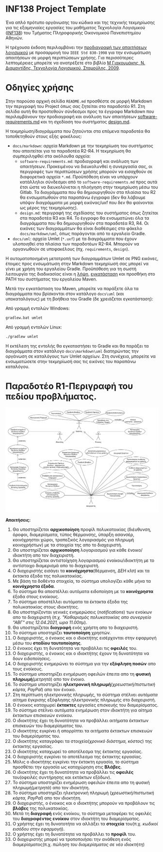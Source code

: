 # INF138 Project Template

Ένα απλό πρότυπο οργάνωσης του κώδικα και της τεχνικής τεκμηρίωσης για τις εξαμηνιαίες εργασίες του μαθήματος Τεχνολογία Λογισμικού ([INF138](https://eclass.aueb.gr/courses/INF138/)) του Τμήματος Πληροφορικής Οικονομικού Πανεπιστημίου Αθηνών.

Η τρέχουσα έκδοση περιλαμβάνει την [προδιαγραφή των απαιτήσεων λογισμικού](docs/markdown/software-requirements.md) με προσαρμογή του `IEEE Std 830-1998` για την ενσωμάτωση απαιτήσεων σε μορφή περιπτώσεων χρήσης. Για περισσότερες λεπτομέρειες μπορείτε να ανατρέξετε στο βιβλίο [Μ Γιακουμάκης, Ν. Διαμαντίδης, Τεχνολογία Λογισμικού, Σταμούλης, 2009](https://www.softeng.gr).

# Οδηγίες χρήσης

Στην παρούσα αρχική σελίδα `README.md` προσθέστε σε μορφή Markdown την περιγραφή του Project όπως σας ζητείται στο παραδοτέο R1. Στη σελίδα αυτή θα προστεθούν σύνδεσμοι προς τα έγγραφα Markdown που περιλαμβάνουν την προδιαγραφή και ανάλυση των απαιτήσεων [software-requirements.md](docs/markdown/software-requirements.md) και τη σχεδίαση του συστήματος [design.md](docs/markdown/design.md).

Η τεκμηρίωση/διαγράμματα που ζητούνται στα επόμενα παραδοτέα θα τοποθετηθούν στους εξής φακέλους:
* `docs/markdown`: αρχεία Markdown με την τεκμηρίωση του συστήματος που απαιτείται για τα παραδοτέα R2-R4. H τεκμηρίωση θα συμπεριληφθεί στα ακόλουθα αρχεία:
     *  `software-requirements.md`: προδιαγραφή και ανάλυση των απαιτήσεων. Προκειμένου να διευκολυνθεί η συνεργασία σας, οι περιγραφές των περιπτώσεων χρήσης μπορούν να εισαχθούν σε διαφορετικά αρχεία `*.md`. Προϋπόθεση είναι να υπάρχουν κατάλληλοι σύνδεσμοι από το `software-requirements.md` προς αυτά έτσι ώστε να διευκολύνεται η πλοήγηση στην τεκμηρίωση μέσω του Gitlab. Τα διαγράμματα που θα δημιουργηθούν στα πλαίσια του R2 θα ενσωματωθούν στα παραπάνω έγγραφα (δεν θα λάβουμε υπόψιν διαγράμματα με μορφή εικόνας/uxf που δεν θα φαίνονται ως μέρος της τεκμηρίωσης).
     *  `design.md`: περιγραφή της σχεδίασης του συστήματος όπως ζητείται στα παραδοτέα R3 και R4. To έγγραφο θα ενσωματώνει όλα τα διαγράμματα που θα δημιουργηθούν στα παραδοτέα R3, R4. Οι εικόνες των διαγραμμάτων θα είναι διαθέσιμες στο φάκελο `docs/markdown/uml`, όπως παράγονται από το εργαλείο Gradle.
* `docs/uml`: αρχεία Umlet (`*.uxf`) με τα διαγράμματα που έχουν υλοποιηθεί στα πλαίσια των παραδοτέων R2-R4. Μπορούν να οργανωθούν σε υποφακέλους (πχ. `requirements`, `design`).

Η αυτοματοποιημένη μετατροπή των διαγραμμάτων Umlet σε PNG εικόνες, έτοιμες προς ενσωμάτωση στην Markdown τεκμηρίωσή σας μπορεί να γίνει με χρήση του εργαλείου Gradle. Προϋπόθεση για τη σωστή λειτουργία της διαδικασίας είναι η [λήψη](https://maven.apache.org/download.cgi), [εγκατάσταση](https://maven.apache.org/install.html) και προσθήκη στο PATH του συστήματος του εργαλείου Maven.

Μετά την εγκατάσταση του Maven, μπορείτε να παράξετε όλα τα διαγράμματα που βρίσκονται στον κατάλογο `docs\uml` (και υποκαταλόγους) με τη βοήθεια του Gradle (δε χρειάζεται εγκατάσταση):

Από γραμμή εντολών Windows:
```bash
gradlew.bat umlet
```

Από γραμμή εντολών Linux:
```bash
./gradlew umlet
```

Η εκτέλεση της εντολής θα εγκαταστήσει το Gradle και θα παράξει τα διαγράμματα στον κατάλογο `docs\markdown\uml` διατηρώντας την οργάνωση σε καταλόγους των Umlet αρχείων. Στη συνέχεια, μπορείτε να ενσωματώσετε στην τεκμηρίωσή σας τις εικόνες του παραπάνω καταλόγου.

# Παραδοτέο R1-Περιγραφή του πεδίου προβλήματος.

![Use Cases Diagram R1](./Assets/r1.png)



**Απαιτήσεις:**
1. Θα υποστηρίζεται **αρχικοποίηση** προφίλ πολυκατοικίας (διέυθυνση, όροφοι, διαμερίσματα, τύπος θέρμανσης, ύπαρξη ασανσέρ, κοινόχρηστοι χώροι,
τραπεζικός λογαριασμός για πληρωμή κοινοχρήστων) με τα στοιχεία της απο το διαχειριστή.
2. Θα υποστηρίζεται **αρχικοποίηση** λογαριασμού για κάθε ένοικο/ιδιοκτήτη απο τον διαχειριστή.
3. Θα υποστηρίζεται αντιστοίχηση λογαριασμού ενοίκου/ιδιοκτήτη με το αντίστοιχο διαμερισμά απο το διαχειριστή.
4. Ο διαχειριστής εισάγει τα **κοινόχρηστα**(θέρμανση, ΔΕΗ κλπ) και τα έκτακτα έξοδα της πολυκατοικίας.
5. Με βάση τα δοθέντα στοιχεία, το σύστημα υπολογίζει κάθε μήνα τα **κοινόχρηστα έξοδα**.
6. Το σύστημα θα αποστέλλει αυτόματα ειδοποίηση με τα **κοινόχρηστα** έξοδα στους ενοίκους.
7. Το σύστημα αποστέλλει αυτόματα τα έκτακτα έξοδα της πολυκατοικίας στους ιδιοκτήτες.
8. Θα υποστηρίζονται γενικές ενημερώσεις (*notifications*) των ενοίκων απο το διαχειριστή (*π.χ. "Καθαρισμός πολυκατοικίας απο συνεργείο "ΑΒΓ" στις 12.04.2021, ωρα 11.00πμ*).
9. Θα υποστηρίζεται **διαγραφή** ενός χρήστη απο το διαχειριστή.
10. Το σύστημα υποστηρίζει **ταυτοποίηση** χρηστών.
11. Ο διαχειριστής, ο ένοικος και ο ιδιοκτήτης εισέρχονται στην εφαρμογή μέσω του **σταδίου ταυτοποίησης**.
12. Ο ένοικος έχει τη δυνατότητα να προβάλλει τις **οφειλές** του.
13. Ο διαχειριστής, ο ένοικος και ο ιδιοκτήτης έχουν τη δυνατότητα να δουν ειδοποίησεις.
14. Ο διαχειριστής ενημερώνει το σύστημα για την **εξόφληση ποσών** απο τους ενοίκους.
15. Το σύστημα υποστηρίζει ενημέρωση οφειλών έπειτα απο τη **φυσική πληρωμή**(*μετρητά*) απο τον ένοικο.
16. Το σύστημα υποστηρίζει **ηλεκτρονική πληρωμή**(*χρεωστική/πιστωτική κάρτα, PayPal*) απο τον ένοικο.
17. Στη περίπτωση ηλεκτρονικής πληρωμής, το σύστημα στέλνει *αυτόματα* αίτημα έγκρισης εξόφλησης ηλεκτρονικής πληρωμής στο διαχειριστή.
18. Ο ένοικος καταχωρεί **έκτακτες** εργασίες επισκευής του διαμερίσματος.
19. Το σύστημα στέλνει αυτόματα ενημέρωση στον ιδιοκτήτη για αίτημα έκτακτων επισκευών ενοίκου.
20. Ο ιδιοκτήτης έχει τη δυνατότητα να προβάλλει αιτήματα έκτακτων επισκευών του διαμερίσματος του.
21. Ο ιδιοκτήτης εγκρίνει ή απορρίπτει τα αιτήματα έκτακτων επισκευών του διαμερίσματος του.
22. Ο ιδιοκτήτης καταγράφει τα στοιχεία(*χρονικό διάστημα, κόστος*) της έκτακτης εργασίας.
23. Ο ιδιοκτήτης καταχωρεί το αποτέλεσμα της έκτακτης εργασίας.
24. Ο διαχειριστής εγκρίνει το αποτέλεσμα της έκτακτης εργασίας.
25. Μόλις ο ιδιοκτήτης εγκρίνει την έκτακτη εργασία, το σύστημα προσθέτει την εργασία ως καταχώρηση στις **Βλάβες**.
26. Ο ιδιοκτήτης έχει τη δυνατότητα να προβάλλει τις **οφειλές** του(οφειλές συντήρησης και εκτάκτων εξόδων).
27. Το σύστημα υποστηρίζει ενημέρωση οφειλών έπειτα απο τη φυσική πληρωμή(*μετρητά*) απο τον ιδιοκτήτη.
28. Το σύστημα υποστηρίζει ηλεκτρονική πληρωμή (*χρεωστική/πιστωτική κάρτα, PayPal*) απο τον ιδιοκτήτη.
29. Ο διαχειριστής, ο ένοικος και ο ιδιοκτήτης μπορούν να προβάλουν τις **βλάβες** της πολυκατοικίας.
30. Μετά τη **διαγραφή** ενός ενοίκου, το σύστημα μεταφέρει τις οφειλές του **διαγραφέντος ενοίκου** στον ιδιοκτήτη του διαμερίσματος.
31. Ο χρήστης έχει τη δυνατοτήτα να αλλάξει τα **στοιχεία** του(π.χ. *κωδικοί εισόδου στην εφαρμογή*).
32. Ο χρήστης έχει τη δυνατότητα να προβάλλει το **προφίλ** του.
33. Ο διαχειριστής μπορεί να τροποποιήσει την ανάθεση ενός διαμερίσματος(π.χ. *πώληση του διαμερίσματος σε νέο ιδιοκτήτη*)







